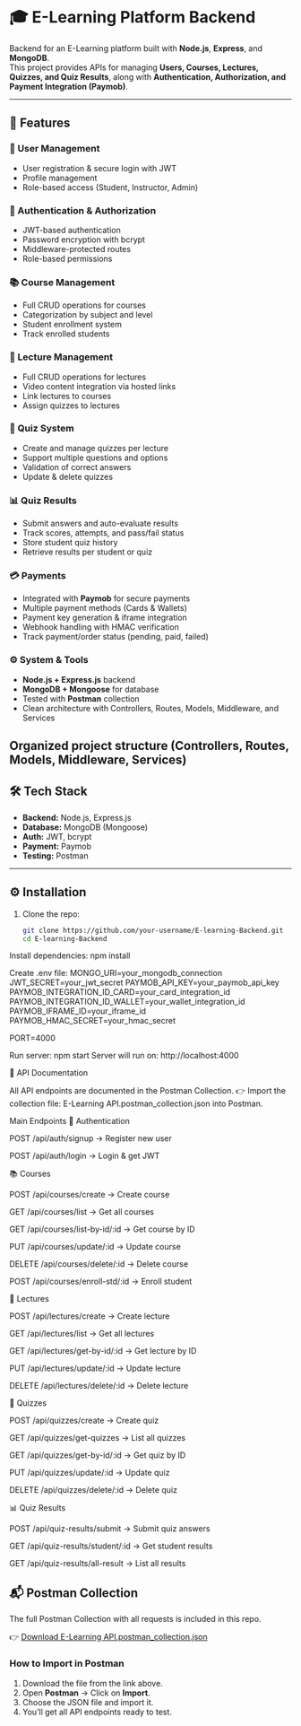 # 🎓 E-Learning Platform Backend

Backend for an E-Learning platform built with **Node.js**, **Express**, and **MongoDB**.  
This project provides APIs for managing **Users, Courses, Lectures, Quizzes, and Quiz Results**, along with **Authentication, Authorization, and Payment Integration (Paymob)**.

---

## 🚀 Features

### 👤 User Management
- User registration & secure login with JWT  
- Profile management  
- Role-based access (Student, Instructor, Admin)  

### 🔑 Authentication & Authorization
- JWT-based authentication  
- Password encryption with bcrypt  
- Middleware-protected routes  
- Role-based permissions  

### 📚 Course Management
- Full CRUD operations for courses  
- Categorization by subject and level  
- Student enrollment system  
- Track enrolled students  

### 🎥 Lecture Management
- Full CRUD operations for lectures  
- Video content integration via hosted links  
- Link lectures to courses  
- Assign quizzes to lectures  

### 📝 Quiz System
- Create and manage quizzes per lecture  
- Support multiple questions and options  
- Validation of correct answers  
- Update & delete quizzes  

### 📊 Quiz Results
- Submit answers and auto-evaluate results  
- Track scores, attempts, and pass/fail status  
- Store student quiz history  
- Retrieve results per student or quiz  

### 💳 Payments
- Integrated with **Paymob** for secure payments  
- Multiple payment methods (Cards & Wallets)  
- Payment key generation & iframe integration  
- Webhook handling with HMAC verification  
- Track payment/order status (pending, paid, failed)  

### ⚙️ System & Tools
- **Node.js + Express.js** backend  
- **MongoDB + Mongoose** for database  
- Tested with **Postman** collection  
- Clean architecture with Controllers, Routes, Models, Middleware, and Services  

Organized project structure (Controllers, Routes, Models, Middleware, Services)
---

## 🛠️ Tech Stack

- **Backend:** Node.js, Express.js  
- **Database:** MongoDB (Mongoose)  
- **Auth:** JWT, bcrypt  
- **Payment:** Paymob  
- **Testing:** Postman  

---

## ⚙️ Installation

1. Clone the repo:
   ```bash
   git clone https://github.com/your-username/E-learning-Backend.git
   cd E-learning-Backend


Install dependencies: 
npm install


Create .env file:
MONGO_URI=your_mongodb_connection
JWT_SECRET=your_jwt_secret
PAYMOB_API_KEY=your_paymob_api_key
PAYMOB_INTEGRATION_ID_CARD=your_card_integration_id
PAYMOB_INTEGRATION_ID_WALLET=your_wallet_integration_id
PAYMOB_IFRAME_ID=your_iframe_id
PAYMOB_HMAC_SECRET=your_hmac_secret

PORT=4000


Run server:
npm start
  Server will run on: http://localhost:4000


📌 API Documentation

All API endpoints are documented in the Postman Collection.
👉 Import the collection file: E-Learning API.postman_collection.json into Postman.

Main Endpoints
🔑 Authentication

POST /api/auth/signup → Register new user

POST /api/auth/login → Login & get JWT

📚 Courses

POST /api/courses/create → Create course

GET /api/courses/list → Get all courses

GET /api/courses/list-by-id/:id → Get course by ID

PUT /api/courses/update/:id → Update course

DELETE /api/courses/delete/:id → Delete course

POST /api/courses/enroll-std/:id → Enroll student

🎥 Lectures

POST /api/lectures/create → Create lecture

GET /api/lectures/list → Get all lectures

GET /api/lectures/get-by-id/:id → Get lecture by ID

PUT /api/lectures/update/:id → Update lecture

DELETE /api/lectures/delete/:id → Delete lecture

📝 Quizzes

POST /api/quizzes/create → Create quiz

GET /api/quizzes/get-quizzes → List all quizzes

GET /api/quizzes/get-by-id/:id → Get quiz by ID

PUT /api/quizzes/update/:id → Update quiz

DELETE /api/quizzes/delete/:id → Delete quiz

📊 Quiz Results

POST /api/quiz-results/submit → Submit quiz answers

GET /api/quiz-results/student/:id → Get student results

GET /api/quiz-results/all-result → List all results


## 📬 Postman Collection

The full Postman Collection with all requests is included in this repo.

👉 [Download E-Learning API.postman_collection.json](./E-Learning%20API.postman_collection.json)

### How to Import in Postman
1. Download the file from the link above.
2. Open **Postman** → Click on **Import**.
3. Choose the JSON file and import it.
4. You’ll get all API endpoints ready to test. 
